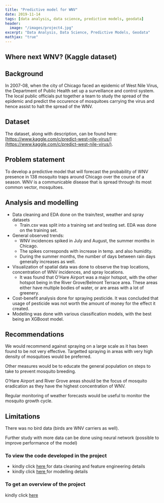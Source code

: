 ```yaml
---
title: "Predictive model for WNV"
date: 2019-11-14
tags: [data analysis, data science, predictive models, geodata]
header:
  image: "/images/project4.jpg"
excerpt: "Data Analysis, Data Science, Predictive Models, Geodata"
mathjax: "true"
---
```


## Where next WNV?  (Kaggle dataset)

## Background
In 2007-08, when the city of Chicago faced an epidemic of West Nile Virus, the Department of Public Health set up a surveillance and control system. The local public officials put together a team to study the spread of the epidemic and predict the occurence of mosquitoes carrying the virus and hence assist to halt the spread of the WNV.


## Dataset
The dataset, along with description, can be found here: [https://www.kaggle.com/c/predict-west-nile-virus/](https://www.kaggle.com/c/predict-west-nile-virus/).


## Problem statement
To develop a predictive model that will forecast the probability of WNV presence in 138 mosquito traps around Chicago over the course of a season. WNV is a communicable disease that is spread through its most common vector, mosquitoes.

## Analysis and modelling
- Data cleaning and EDA done on the train/test, weather and spray datasets
    - Train.csv was split into a training set and testing set. EDA was done on the training set.
- General observed trends:
    - WNV incidences spiked in July and August, the summer months in Chicago.
    - The spikes corresponds with increase in temp. and also humidity.
    - During the summer months, the number of days between rain days generally increases as well.
- Visualization of spatial data was done to observe the trap locations, concentration of WNV incidences, and spray locations.
    - It was found that O'Hare Airport was a major hotspot, with the other hotspot being in the River Grove/Belmont Terrace area. These areas either have multiple bodies of water, or are areas with a lot of greenery.
- Cost-benefit analysis done for spraying pesticide. It was concluded that usage of pesticide was not worth the amount of money for the effect it created.
- Modelling was done with various classification models, with the best being an XGBoost model.

## Recommendations
We would recommend against spraying on a large scale as it has been found to be not very effective. Targetted spraying in areas with very high density of mosquitoes would be preferred.

Other measures would be to educate the general population on steps to take to prevent mosquito breeding.

O’Hare Airport and River Grove areas should be the focus of mosquito eradication as they have the highest concentration of WNV.

Regular monitoring of weather forecasts would be useful to monitor the mosquito growth cycle.

## Limitations
There was no bird data (birds are WNV carriers as well).

Further study with more data can be done using neural network (possible to improve performance of the model)

### To view the code developed in the project
- kindly click <a href="https://github.com/BhavNike/BhavNike.github.io/blob/master/code/Project4Part1.ipynb"> here </a> for data cleaning and feature engineering details
- kindly click <a href="https://github.com/BhavNike/BhavNike.github.io/blob/master/code/Project4Part2.ipynb"> here </a> for modelling details

### To get an overview of the project
kindly click <a href="https://github.com/BhavNike/BhavNike.github.io/blob/master/images/Safe%20from%20WnV.pdf"> here </a>


